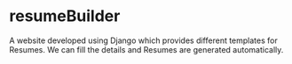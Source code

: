 # resumeBuilder

A website developed using Django which provides different templates for Resumes. 
We can fill the details and Resumes are generated automatically.
